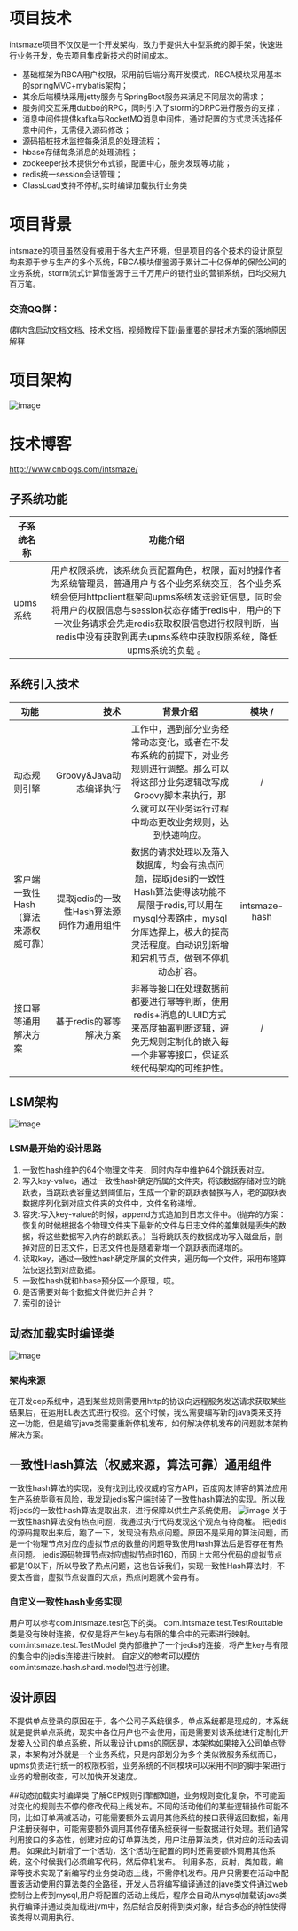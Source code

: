 # 项目技术
intsmaze项目不仅仅是一个开发架构，致力于提供大中型系统的脚手架，快速进行业务开发，免去项目集成新技术的时间成本。<br> 
* 基础框架为RBCA用户权限，采用前后端分离开发模式，RBCA模块采用基本的springMVC+mybatis架构；
* 其余后端模块采用jetty服务与SpringBoot服务来满足不同层次的需求；
* 服务间交互采用dubbo的RPC，同时引入了storm的DRPC进行服务的支撑；
* 消息中间件提供kafka与RocketMQ消息中间件，通过配置的方式灵活选择任意中间件，无需侵入源码修改； 
* 源码插桩技术监控每条消息的处理流程；
* hbase存储每条消息的处理流程；
* zookeeper技术提供分布式锁，配置中心，服务发现等功能；
* redis统一session会话管理；
* ClassLoad支持不停机,实时编译加载执行业务类
# 项目背景
intsmaze的项目虽然没有被用于各大生产环境，但是项目的各个技术的设计原型均来源于参与生产的多个系统，RBCA模块借鉴源于累计二十亿保单的保险公司的业务系统，storm流式计算借鉴源于三千万用户的银行业的营销系统，日均交易九百万笔。
### 交流QQ群：
(群内含启动文档文档、技术文档，视频教程下载)最重要的是技术方案的落地原因解释
# 项目架构
![image](https://github.com/intsmaze/intsmaze/blob/master/image/intsmaze1.png)
# 技术博客
http://www.cnblogs.com/intsmaze/

## 子系统功能
| 子系统名称        |   功能介绍  |
| --------  | :----: |
| upms系统        |用户权限系统，该系统负责配置角色，权限，面对的操作者为系统管理员，普通用户与各个业务系统交互，各个业务系统会使用httpclient框架向upms系统发送验证信息，同时会将用户的权限信息与session状态存储于redis中，用户的下一次业务请求会先走redis获取权限信息进行权限判断，当redis中没有获取到再去upms系统中获取权限系统，降低upms系统的负载 。   |

## 系统引入技术

| 功能        | 技术    |  背景介绍  | 模块 /
| --------   | -----:   | :----: |  :----: |
| 动态规则引擎        | Groovy&Java动态编译执行     |工作中，遇到部分业务经常动态变化，或者在不发布系统的前提下，对业务规则进行调整。那么可以将这部分业务逻辑改写成Groovy脚本来执行，那么就可以在业务运行过程中动态更改业务规则，达到快速响应。    | /
| 客户端一致性Hash（算法来源权威可靠）        | 提取jedis的一致性Hash算法源码作为通用组件     |数据的请求处理以及落入数据库，均会有热点问题，提取jdesi的一致性Hash算法使得该功能不局限于redis,可以用在mysql分表路由，mysql分库选择上，极大的提高灵活程度。自动识别新增和宕机节点，做到不停机动态扩容。   | intsmaze-hash 
| 接口幂等通用解决方案        | 基于redis的幂等解决方案     |非幂等接口在处理数据前都要进行幂等判断，使用redis+消息的UUID方式来高度抽离判断逻辑，避免无规则定制化的嵌入每一个非幂等接口，保证系统代码架构的可维护性。   | /


## LSM架构
![image](https://github.com/intsmaze/intsmaze/raw/master/image/lsm.png)
### LSM最开始的设计思路
1. 一致性hash维护的64个物理文件夹，同时内存中维护64个跳跃表对应。
2. 写入key-value，通过一致性hash确定所属的文件夹，将该数据存储对应的跳跃表，当跳跃表容量达到阈值后，生成一个新的跳跃表替换写入，老的跳跃表数据序列化到对应文件夹的文件中，文件名称递增。
3. 容灾:写入key-value的时候，append方式追加到日志文件中。（抛弃的方案：恢复的时候根据各个物理文件夹下最新的文件与日志文件的差集就是丢失的数据，将这些数据写入内存的跳跃表。）当将跳跃表的数据成功写入磁盘后，删掉对应的日志文件，日志文件也是随着新增一个跳跃表而递增的。
4. 读取key，通过一致性hash确定所属的文件夹，遍历每一个文件，采用布隆算法快速找到对应数据。
5. 一致性hash就和hbase预分区一个原理，哎。
6. 是否需要对每个数据文件做归并合并？
7. 索引的设计

## 动态加载实时编译类
![image](https://github.com/intsmaze/intsmaze/raw/master/image/classload.png)
### 架构来源
在开发cep系统中，遇到某些规则需要用http的协议向远程服务发送请求获取某些结果后，在运用EL表达式进行校验。这个时候，我么需要编写新的java类来支持这一功能，但是编写java类需要重新停机发布，如何解决停机发布的问题就本架构解决方案。 


## 一致性Hash算法（权威来源，算法可靠）通用组件
一致性hash算法的实现，没有找到比较权威的官方API，百度网友博客的算法应用生产系统毕竟有风险，我发现jedis客户端封装了一致性hash算法的实现。所以我将jeds的一致性hash算法提取出来，进行保障以供生产系统使用。
![image](https://github.com/intsmaze/intsmaze/raw/master/image/hash.png)
关于一致性hash算法没有热点问题，我通过执行代码发现这个观点有待商榷。
把jedis的源码提取出来后，跑了一下，发现没有热点问题。原因不是采用的算法问题，而是一个物理节点对应的虚拟节点的数量的问题导致使用hash算法后是否存在有热点问题。
jedis源码物理节点对应虚拟节点时160，而网上大部分代码的虚拟节点都是10以下，所以导致了热点问题，这也告诉我们，实现一致性Hash算法时，不要太吝啬，虚拟节点设置的大点，热点问题就不会再有。

### 自定义一致性hash业务实现
用户可以参考com.intsmaze.test包下的类。
com.intsmaze.test.TestRouttable 类是没有映射连接，仅仅是将产生key与有限的集合中的元素进行映射。
com.intsmaze.test.TestModel 类内部维护了一个jedis的连接，将产生key与有限的集合中的jedis连接进行映射。
自定义的参考可以模仿com.intsmaze.hash.shard.model包进行创建。

## 设计原因
不提供单点登录的原因在于，各个公司子系统很多，单点系统都是现成的，本系统就是提供单点系统，现实中各位用户也不会使用，而是需要对该系统进行定制化开发接入公司的单点系统，所以我设计upms的原因是，本架构如果接入公司单点登录，本架构对外就是一个业务系统，只是内部划分为多个类似微服务系统而已，upms负责进行统一的权限校验，业务系统的不同模块可以采用不同的脚手架进行业务的增删改查，可以加快开发速度。

##动态加载实时编译类
了解CEP规则引擎都知道，业务规则变化复杂，不可能面对变化的规则去不停的修改代码上线发布。不同的活动他们的某些逻辑操作可能不同，比如订单满减活动，可能需要额外去调用其他系统的接口获得返回数据，新用户注册获得中，可能需要额外调用其他存储系统获得一些数据进行处理。我们通常利用接口的多态性，创建对应的订单算法类，用户注册算法类，供对应的活动去调用。
如果此时新增了一个活动，这个活动在配置的同时还需要额外调用其他系统，这个时候我们必须编写代码，然后停机发布。
利用多态，反射，类加载，编译等技术实现了新编写的业务类动态上线，不需停机发布。用户只需要在活动中配置该活动使用的算法类的全路径，开发人员将编写编译通过的jave类文件通过web控制台上传到mysql,用户将配置的活动上线后，程序会自动从mysql加载该java类执行编译并通过类加载进jvm中，然后结合反射得到类对象，结合多态的特性使得该类得以调用执行。

